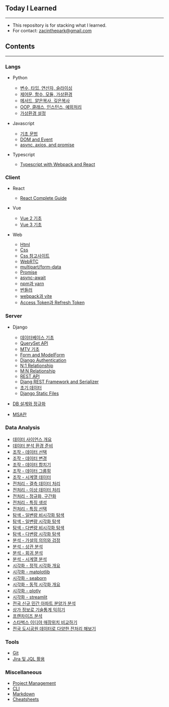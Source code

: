 ## Today I Learned

---

- This repository is for stacking what I learned.
- For contact: zacinthepark@gmail.com

## Contents

---

### Langs

- Python
    - [변수, 타입, 연산자, 슬라이싱](./langs/python/변수-타입-연산자-슬라이싱.md)
    - [제어문, 함수, 모듈, 가상환경](./langs/python/제어문-함수-모듈-가상환경.md)
    - [메서드, 얕은복사, 깊은복사](./langs/python/메서드-얕은복사-깊은복사.md)
    - [OOP, 클래스, 인스턴스, 예외처리](./langs/python/OOP-클래스-인스턴스-예외처리.md)
    - [가상환경 설정](./langs/python/가상환경%20설정.md)

- Javascript
    - [기초 문법](./langs/javascript/basics.md)
    - [DOM and Event](./langs/javascript/dom-event.md)
    - [async, axios, and promise](./langs/javascript/async-axios-promise.md)

- Typescript
    - [Typescript with Webpack and React](./langs/typescript/README.md)

### Client

- React
    - [React Complete Guide](./client/react/react-guide/README.md)

- Vue
    - [Vue 2 기초](./client/vue/vue2/README.md)
    - [Vue 3 기초](./client/vue/vue3/README.md)

- Web
    - [Html](./client//web/html%20%EA%B8%B0%EC%B4%88.md)
    - [Css](./client/web/css%20%EA%B8%B0%EC%B4%88.md)
    - [Css 참고사이트](./client/web/%EC%B0%B8%EA%B3%A0%EC%82%AC%EC%9D%B4%ED%8A%B8.md)
    - [WebRTC](./client/web/WebRTC.md)
    - [multipart/form-data](./client/web/multipart-formdata.md)
    - [Promise](./client/web/Promise.md)
    - [async-await](./client/web/async-await.md)
    - [npm과 yarn](./client/web/npm%EA%B3%BC%20yarn.md)
    - [번들러](./client/web/%EB%B2%88%EB%93%A4%EB%9F%AC.md)
    - [webpack과 vite](./client/web/webpack%EA%B3%BC%20vite.md)
    - [Access Token과 Refresh Token](./client/web/Access-Token%EA%B3%BC%20Refresh-Token.md)

### Server

- Django
    - [데이터베이스 기초](./server/django/%EB%8D%B0%EC%9D%B4%ED%84%B0%EB%B2%A0%EC%9D%B4%EC%8A%A4%20%EA%B8%B0%EC%B4%88.md)
    - [QuerySet API](./server/django/queryset-api.md)
    - [MTV 기초](./server/django/MTV%20%EA%B8%B0%EC%B4%88.md)
    - [Form and ModelForm](./server/django/form-and-modelform.md)
    - [Django Authentication](./server/django/django-authentication.md)
    - [N:1 Relationship](./server/django/n-1-relationship.md)
    - [M:N Relationship](./server/django/m-n-relationship.md)
    - [REST API](./server/django/REST%20API.md)
    - [Djang REST Framework and Serializer](./server/django/DRF.md)
    - [초기 데이터](./server/django/%EC%B4%88%EA%B8%B0%20%EB%8D%B0%EC%9D%B4%ED%84%B0.md)
    - [Django Static Files](./server/django/django-static-files.md)

- [DB 설계와 정규화](./server/DB%20설계와%20정규화.md)
- [MSA란](./server/MSA%EB%9E%80.md)

### Data Analysis

- [데이터 사이언스 개요](./da/데이터%20사이언스%20개요.md)
- [데이터 분석 환경 준비](./da/데이터%20분석환경%20준비하기.md)
- [조작 - 데이터 선택](./da/데이터%20선택.md)
- [조작 - 데이터 변경](./da/데이터%20변경.md)
- [조작 - 데이터 합치기](./da/데이터%20합치기.md)
- [조작 - 데이터 그룹핑](./da/데이터%20그룹핑.md)
- [조작 - 시계열 데이터](./da/시계열%20데이터기초.md)
- [전처리 - 결측 데이터 처리](./da/데이터%20정제%20결측%20데이터%20처리.md)
- [전처리 - 이상 데이터 처리](./da/데이터%20정제%20이상%20데이터%20처리.md)
- [전처리 - 정규화, 구간화](./da/데이터%20변환%20정규화%20구간화.md)
- [전처리 - 특징 생성](./da/데이터%20변환%20특징%20생성.md)
- [전처리 - 특징 선택](./da/데이터%20변환%20특징%20선택.md)
- [탐색 - 일변량 비시각화 탐색](./da/일변량%20비시각화%20탐색.md)
- [탐색 - 일변량 시각화 탐색](./da/일변량%20시각화%20탐색.md)
- [탐색 - 다변량 비시각화 탐색](./da/다변량%20비시각화%20탐색.md)
- [탐색 - 다변량 시각화 탐색](./da/다변량%20시각화%20탐색.md)
- [분석 - 가설의 의의와 검정](./da/가설의%20의의와%20검정.md)
- [분석 - 상관 분석](./da/상관%20분석.md)
- [분석 - 회귀 분석](./da/회귀%20분석.md)
- [분석 - 시계열 분석](./da/시계열%20분석.md)
- [시각화 - 정적 시각화 개요](./da/정적%20시각화%20개요.md)
- [시각화 - matplotlib](./da/matplotlib%20활용.md)
- [시각화 - seaborn](./da/seaborn%20활용.md)
- [시각화 - 동적 시각화 개요](./da/동적%20시각화%20개요.md)
- [시각화 - plotly](./da/plotly%20활용.md)
- [시각화 - streamlit](./da/streamlit%20활용.md)
- [전국 신규 민간 아파트 분양가 분석](./da/전국%20신규%20민간%20아파트%20분양가%20분석.md)
- [상가 정보로 기술통계 익히기](./da/상가%20정보로%20기술통계%20익히기.md)
- [프랜차이즈 분석](./da/프랜차이즈%20분석.md)
- [스타벅스 이디야 매장위치 비교하기](./da/스타벅스%20이디야%20매장위치%20비교하기.md)
- [전국 도시공원 데이터로 다양한 전처리 해보기](./da/전국%20도시공원%20데이터로%20다양한%20전처리%20해보기.md)

### Tools

- [Git](./tools/git/README.md)
- [Jira 및 JQL 활용](./tools/jira/JIRA%20%EB%B0%8F%20JQL%20%ED%99%9C%EC%9A%A9.md)

### Miscellaneous

- [Project Management](./etc/project-management.md)
- [CLI](./etc/cli//README.md)
- [Markdown](./etc/markdown//README.md)
- [Cheatsheets](./etc/cheatsheets//README.md)
